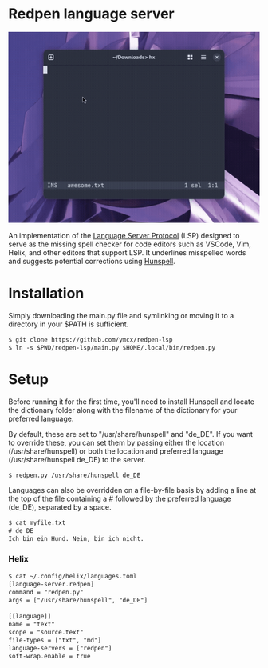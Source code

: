 # Redpen language server

![Showcase](showcase.gif)

An implementation of the [Language Server Protocol](https://microsoft.github.io/language-server-protocol/) (LSP) designed to serve as the missing spell checker for code editors such as VSCode, Vim, Helix, and other editors that support LSP. It underlines misspelled words and suggests potential corrections using [Hunspell](https://github.com/hunspell/hunspell).

# Installation

Simply downloading the main.py file and symlinking or moving it to a directory in your $PATH is sufficient.

```
$ git clone https://github.com/ymcx/redpen-lsp
$ ln -s $PWD/redpen-lsp/main.py $HOME/.local/bin/redpen.py
```

# Setup

Before running it for the first time, you'll need to install Hunspell and locate the dictionary folder along with the filename of the dictionary for your preferred language.

By default, these are set to "/usr/share/hunspell" and "de_DE". If you want to override these, you can set them by passing either the location (/usr/share/hunspell) or both the location and preferred language (/usr/share/hunspell de_DE) to the server.

```
$ redpen.py /usr/share/hunspell de_DE
```

Languages can also be overridden on a file-by-file basis by adding a line at the top of the file containing a # followed by the preferred language (de_DE), separated by a space.

```
$ cat myfile.txt
# de_DE
Ich bin ein Hund. Nein, bin ich nicht.
```

### Helix

```
$ cat ~/.config/helix/languages.toml
[language-server.redpen]
command = "redpen.py"
args = ["/usr/share/hunspell", "de_DE"]

[[language]]
name = "text"
scope = "source.text"
file-types = ["txt", "md"]
language-servers = ["redpen"]
soft-wrap.enable = true
```

